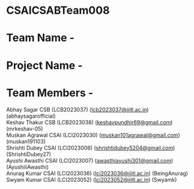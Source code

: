 # CSAICSABTeam008

# Team Name - 
# Project Name - 
# Team Members - <br />
Abhay Sagar CSB (LCB2023037) (lcb2023037@iiitl.ac.in) (abhaysagarofficial) <br />
Keshav Thakur CSB (LCB2023038) (keshavpundhir69@gmail.com) (mrkeshav-05) <br />
Muskan Agrawal CSAI (LCI2023030) (muskan101agrawal@gmail.com) (muskan191103) <br />
Shrishti Dubey CSAI (LCI2023006) (shrishtidubey5204@gmail.com) (ShrishtiDubey27) <br />
Ayushi Awasthi CSAI (LCI2023007) (awasthiayushi301@gmail.com) (AyushiiiAwasthi) <br />
Anurag Kumar CSAI (LCI2023036) (lci2023036@iiitl.ac.in) (BeingAnurag) <br />
Swyam Kumar CSAI (LCI2023052) (lci2023052@iiitl.ac.in) (Swyamk) <br />


